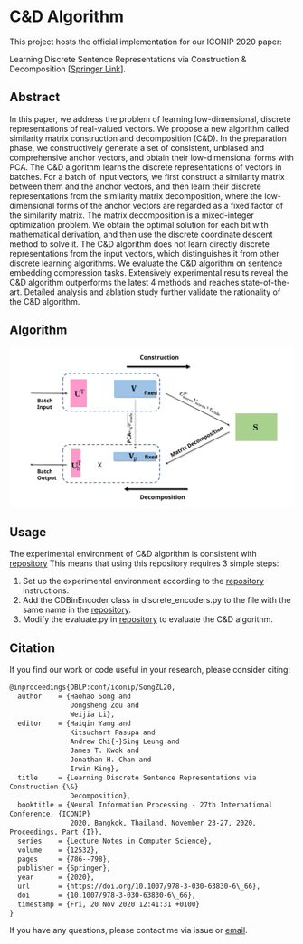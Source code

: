 # C\&D Algorithm

This project hosts the official implementation for our ICONIP 2020 paper:

Learning Discrete Sentence Representations via Construction & Decomposition [[Springer Link](https://link.springer.com/chapter/10.1007/978-3-030-63830-6_66)].

## Abstract
In this paper, we address the problem of learning low-dimensional, discrete representations of real-valued vectors. We propose a new algorithm called similarity matrix construction and decomposition (C\&D). In the preparation phase, we constructively generate a set of consistent, unbiased and comprehensive anchor vectors, and obtain their low-dimensional forms with PCA. The C\&D algorithm learns the discrete representations of vectors in batches. For a batch of input vectors, we first construct a similarity matrix between them and the anchor vectors, and then learn their discrete representations from the similarity matrix decomposition, where the low-dimensional forms of the anchor vectors are regarded as a fixed factor of the similarity matrix. The matrix decomposition is a mixed-integer optimization problem. We obtain the optimal solution for each bit with mathematical derivation, and then use the discrete coordinate descent method to solve it. The C\&D algorithm does not learn directly discrete representations from the input vectors, which distinguishes it from other discrete learning algorithms. We evaluate the C\&D algorithm on sentence embedding compression tasks. Extensively experimental results reveal the C\&D algorithm outperforms the latest 4 methods and reaches state-of-the-art. Detailed analysis and ablation study further validate the rationality of the C\&D algorithm.

## Algorithm
![Algorithm Overview](https://github.com/songs18/PictureSet/blob/main/CD.svg)
## Usage
The experimental environment of C&D algorithm is consistent with [repository](https://github.com/Linear95/BinarySentEmb) This means that using this repository requires 3 simple steps:
1. Set up the experimental environment according to the [repository](https://github.com/Linear95/BinarySentEmb) instructions.
1. Add the CDBinEncoder class in discrete_encoders.py to the file with the same name in the [repository](https://github.com/Linear95/BinarySentEmb).
1. Modify the evaluate.py in [repository](https://github.com/Linear95/BinarySentEmb) to evaluate the C&D algorithm.

## Citation
If you find our work or code useful in your research, please consider citing:

```
@inproceedings{DBLP:conf/iconip/SongZL20,
  author    = {Haohao Song and
               Dongsheng Zou and
               Weijia Li},
  editor    = {Haiqin Yang and
               Kitsuchart Pasupa and
               Andrew Chi{-}Sing Leung and
               James T. Kwok and
               Jonathan H. Chan and
               Irwin King},
  title     = {Learning Discrete Sentence Representations via Construction {\&}
               Decomposition},
  booktitle = {Neural Information Processing - 27th International Conference, {ICONIP}
               2020, Bangkok, Thailand, November 23-27, 2020, Proceedings, Part {I}},
  series    = {Lecture Notes in Computer Science},
  volume    = {12532},
  pages     = {786--798},
  publisher = {Springer},
  year      = {2020},
  url       = {https://doi.org/10.1007/978-3-030-63830-6\_66},
  doi       = {10.1007/978-3-030-63830-6\_66},
  timestamp = {Fri, 20 Nov 2020 12:41:31 +0100}
}
```

If you have any questions, please contact me via issue or [email](songhaohao2018@cqu.edu.cn).


